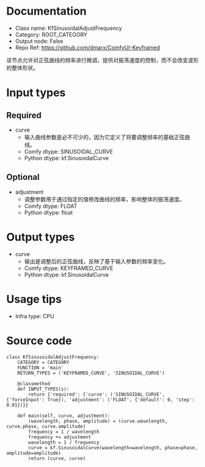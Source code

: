 # Documentation
- Class name: KfSinusoidalAdjustFrequency
- Category: ROOT_CATEGORY
- Output node: False
- Repo Ref: https://github.com/dmarx/ComfyUI-Keyframed

该节点允许对正弦曲线的频率进行微调，提供对振荡速度的控制，而不会改变波形的整体形状。

# Input types
## Required
- curve
    - 输入曲线参数是必不可少的，因为它定义了将要调整频率的基础正弦曲线。
    - Comfy dtype: SINUSOIDAL_CURVE
    - Python dtype: kf.SinusoidalCurve
## Optional
- adjustment
    - 调整参数用于通过指定的值修改曲线的频率，影响整体的振荡速度。
    - Comfy dtype: FLOAT
    - Python dtype: float

# Output types
- curve
    - 输出是调整后的正弦曲线，反映了基于输入参数的频率变化。
    - Comfy dtype: KEYFRAMED_CURVE
    - Python dtype: kf.SinusoidalCurve

# Usage tips
- Infra type: CPU

# Source code
```
class KfSinusoidalAdjustFrequency:
    CATEGORY = CATEGORY
    FUNCTION = 'main'
    RETURN_TYPES = ('KEYFRAMED_CURVE', 'SINUSOIDAL_CURVE')

    @classmethod
    def INPUT_TYPES(s):
        return {'required': {'curve': ('SINUSOIDAL_CURVE', {'forceInput': True}), 'adjustment': ('FLOAT', {'default': 0, 'step': 0.01})}}

    def main(self, curve, adjustment):
        (wavelength, phase, amplitude) = (curve.wavelength, curve.phase, curve.amplitude)
        frequency = 1 / wavelength
        frequency += adjustment
        wavelength = 1 / frequency
        curve = kf.SinusoidalCurve(wavelength=wavelength, phase=phase, amplitude=amplitude)
        return (curve, curve)
```